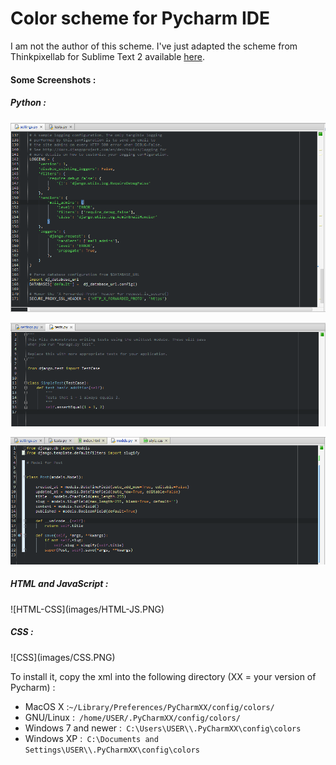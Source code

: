 Color scheme for Pycharm IDE
====================

I am not the author of this scheme.
I've just adapted the scheme from Thinkpixellab for Sublime Text 2 available <a href="https://github.com/thinkpixellab/flatland">
here</a>.

<h4>Some Screenshots : </h4>

<h5>Python : </h5>

![python 1](images/Python1.PNG)

![python 2](images/Python2.PNG)

![python 3](images/Python3.PNG)

<h5>HTML and JavaScript :</h5>
![HTML-CSS](images/HTML-JS.PNG)

<h5>CSS : </h5>
![CSS](images/CSS.PNG)

To install it, copy the xml into the following directory (XX = your version of Pycharm) :

<ul>
<li>MacOS X :<code>~/Library/Preferences/PyCharmXX/config/colors/</code></li>
<li>GNU/Linux :<code> /home/USER/.PyCharmXX/config/colors/</code></li>
<li>Windows 7 and newer :<code> C:\Users\USER\\.PyCharmXX\config\colors</code></li>
<li>Windows XP :<code> C:\Documents and Settings\USER\\.PyCharmXX\config\colors</code></li>
<ul>
